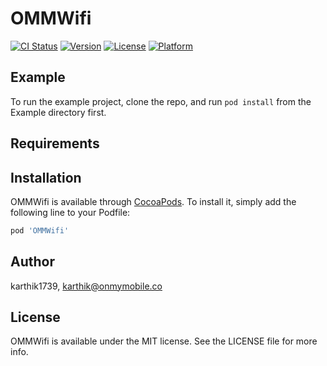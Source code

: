 # OMMWifi

[![CI Status](http://img.shields.io/travis/karthik1739/OMMWifi.svg?style=flat)](https://travis-ci.org/karthik1739/OMMWifi)
[![Version](https://img.shields.io/cocoapods/v/OMMWifi.svg?style=flat)](http://cocoapods.org/pods/OMMWifi)
[![License](https://img.shields.io/cocoapods/l/OMMWifi.svg?style=flat)](http://cocoapods.org/pods/OMMWifi)
[![Platform](https://img.shields.io/cocoapods/p/OMMWifi.svg?style=flat)](http://cocoapods.org/pods/OMMWifi)

## Example

To run the example project, clone the repo, and run `pod install` from the Example directory first.

## Requirements

## Installation

OMMWifi is available through [CocoaPods](http://cocoapods.org). To install
it, simply add the following line to your Podfile:

```ruby
pod 'OMMWifi'
```

## Author

karthik1739, karthik@onmymobile.co

## License

OMMWifi is available under the MIT license. See the LICENSE file for more info.

